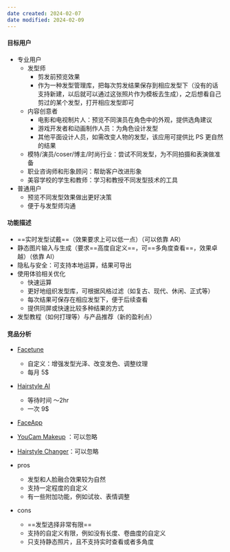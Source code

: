 ```yaml
---
date created: 2024-02-07
date modified: 2024-02-09
---
```

#### 目标用户
+ 专业用户
	+ 发型师
		+ 剪发前预览效果
		+ 作为一种发型管理库，把每次剪发结果保存到相应发型下（没有的话支持新建，以后就可以通过这张照片作为模板去生成），之后想看自己剪过的某个发型，打开相应发型即可
	+ 内容创意者
		+ 电影和电视制片人：预览不同演员在角色中的外观，提供选角建议
		+ 游戏开发者和动画制作人员：为角色设计发型
		+ 其他平面设计人员，如需改变人物的发型，该应用可提供比 PS 更自然的结果
	+ 模特/演员/coser/博主/时尚行业：尝试不同发型，为不同拍摄和表演做准备
	+ 职业咨询师和形象顾问：帮助客户改进形象
	+ 美容学校的学生和教师：学习和教授不同发型技术的工具
+ 普通用户
	+ 预览不同发型效果做出更好决策
	+ 便于与发型师沟通

#### 功能描述
+ ==实时发型试戴==（效果要求上可以低一点）（可以依靠 AR）
+ 静态图片输入与生成（要求==高度自定义==，可==多角度查看==，效果卓越）（依靠 AI）
+ 隐私与安全：可支持本地运算，结果可导出
+ 使用体验相关优化
	+ 快速运算
	+ 更好地组织发型库，可根据风格过滤（如复古、现代、休闲、正式等）
	+ 每次结果可保存在相应发型下，便于后续查看
	+ 提供同屏或快速比较多种结果的方式
+ 发型教程（如何打理等）与产品推荐（新的盈利点）

#### 竞品分析
+ [Facetune](https://www.facetuneapp.com/features/virtual-hair-color-and-style)
	+ 自定义：增强发型光泽、改变发色、调整纹理
	+ 每月 5$
+ [Hairstyle AI](https://www.hairstyleai.com/?ref=deepgram&utm_source=deepgram&utm_medium=referral)
	+ 等待时间 ～2hr
	+ 一次 9$
+ [FaceApp](https://apps.apple.com/us/app/faceapp-perfect-face-editor/id1180884341)
+ [YouCam Makeup](https://apps.apple.com/us/app/youcam-makeup-face-editor/id863844475) ：可以忽略
+ [Hairstyle Changer](https://www.fotor.com/features/hairstyle-changer/)：可以忽略

+ pros
	+ 发型和人脸融合效果较为自然
	+ 支持一定程度的自定义
	+ 有一些附加功能，例如试妆、表情调整
+ cons
	+ ==发型选择非常有限==
	+ 支持的自定义有限，例如没有长度、卷曲度的自定义
	+ 只支持静态照片，且不支持实时查看或者多角度

